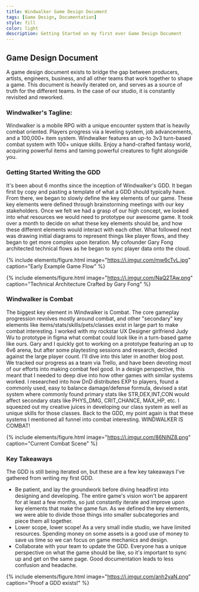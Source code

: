 ```yaml
---
title: Windwalker Game Design Document
tags: [Game Design, Documentation]
style: fill
color: light 
description: Getting Started on my first ever Game Design Document
---
```



## Game Design Document
A game design document exists to bridge the gap between producers, artists, engineers, business, and all other teams that work together to shape a game. This document is heavily iterated on, and serves as a source of truth for the different teams. In the case of our studio, it is constantly revisited and reworked.

### Windwalker's Tagline:
 Windwalker is a mobile RPG with a unique encounter system that is heavily combat oriented. Players progress via a leveling system, job advancements, and a 100,000+ item system. Windwalker features an up-to 3v3 turn-based combat system with 100+ unique skills. Enjoy a hand-crafted fantasy world, acquiring powerful items and taming powerful creatures to fight alongside you.

### Getting Started Writing the GDD
It's been about 6 months since the inception of Windwalker's GDD. It began first by copy and pasting a template of what a GDD should typically have. From there, we began to slowly define the key elements of our game. These key elements were defined through brainstorming meetings with our key stakeholders. Once we felt we had a grasp of our high concept, we looked into what resources we would need to prototype our awesome game. It took over a month to decide on what these key elements should be, and how these different elements would interact with each other. What followed next was drawing initial diagrams to represent things like player flows, and they began to get more complex upon iteration. My cofounder Gary Fong architected technical flows as he began to sync player data onto the cloud.

{% include elements/figure.html image="https://i.imgur.com/mw6cTvL.jpg" caption="Early Example Game Flow" %}

{% include elements/figure.html image="https://i.imgur.com/NaQ2TAw.png" caption="Technical Architecture Crafted by Gary Fong" %}

### Windwalker is Combat
The biggest key element in Windwalker is Combat. The core gameplay progression revolves mostly around combat, and other "secondary" key elements like items/stats/skills/pets/classes exist in large part to make combat  interesting. I worked with my rockstar UX Designer girlfriend Judy Wu to prototype in figma what combat could look like in a turn-based game like ours. Gary and I quickly got to working on a prototype featuring an up to 6v6 arena, but after some playtesting sessions and research, decided against the large player count. I'll dive into this later in another blog post. We tracked our progress as a team via Trello, and have been devoting most of our efforts into making combat feel good. In a design perspective, this meant that I needed to deep dive into how other games with similar systems worked. I researched into how DnD distributes EXP to players, found a commonly used, easy to balance damage/defense formula, devised a stat system where commonly found primary stats like STR,DEX,INT,CON would affect secondary stats like PHYS_DMG, CRIT_CHANCE, MAX_HP, etc. I squeezed out my creative juices in developing our class system as well as unique skills for those classes. Back to the GDD, my point again is that these systems I mentioned all funnel into combat interesting. WINDWALKER IS COMBAT!


{% include elements/figure.html image="https://i.imgur.com/86NiNZ8.png" caption="Current Combat Scene" %}


### Key Takeaways
The GDD is still being iterated on, but these are a few key takeaways I've gathered from writing my first GDD.
- Be patient, and lay the groundwork before diving headfirst into designing and developing. The entire game's vision won't be apparent for at least a few months, so just constantly iterate and improve upon key elements that make the game fun. As we defined the key elements, we were able to divide those things into smaller subcategories and piece them all together.
- Lower scope, lower scope! As a very small indie studio, we have limited resources. Spending money on some assets is a good use of money to save us time so we can focus on game mechanics and design.
- Collaborate with your team to update the GDD. Everyone has a unique perspective on what the game should be like, so it's important to sync up and get on the same page. Good documentation leads to less confusion and headache.

{% include elements/figure.html image="https://i.imgur.com/anh2yaN.png" caption="Proof a GDD exists!" %}
